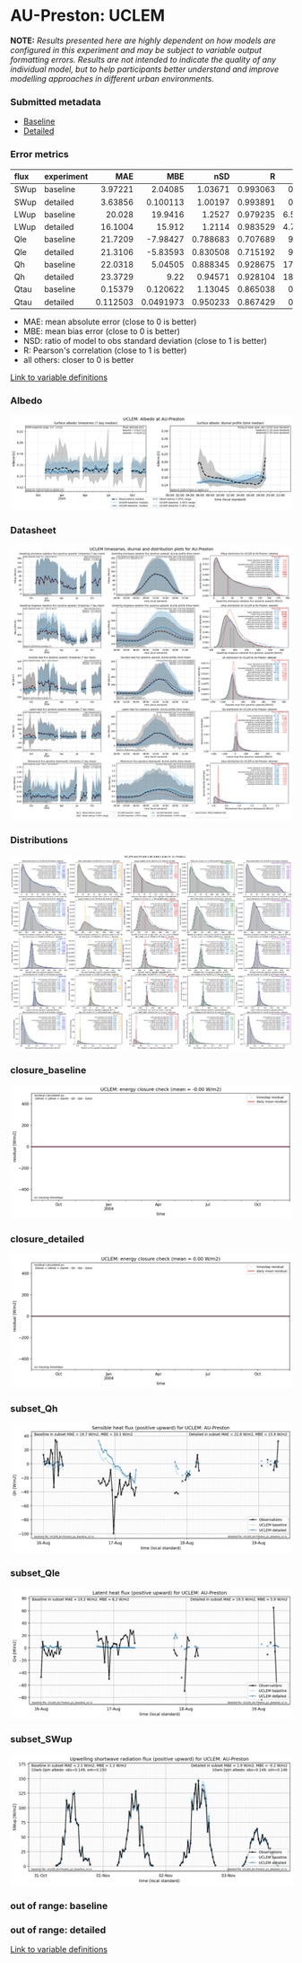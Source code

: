 # AU-Preston: UCLEM

**NOTE:** *Results presented here are highly dependent on how models are configured in this experiment and may be subject to variable output formatting errors. Results are not intended to indicate the quality of any individual model, but to help participants better understand and improve modelling approaches in different urban environments.*

### Submitted metadata

- [Baseline](UCLEM_AU-Preston_baseline_attrs.md)
- [Detailed](UCLEM_AU-Preston_detailed_attrs.md)

### Error metrics

| flux   | experiment   |       MAE |        MBE |      nSD |        R |      5th |        95th |      RMSE |    cRMSE |       AMBE |      1-nSD |        1-R |   nSkewness |   nKurtosis |   Overlap |
|:-------|:-------------|----------:|-----------:|---------:|---------:|---------:|------------:|----------:|---------:|-----------:|-----------:|-----------:|------------:|------------:|----------:|
| SWup   | baseline     |  3.97221  |  2.04085   | 1.03671  | 0.993063 |  0.5554  |  2.9086     |  6.18991  | 0.125425 |  2.04085   | 0.0367126  | 0.00693717 |   0.111937  |   0.279918  | 0.0655698 |
| SWup   | detailed     |  3.63856  |  0.100113  | 1.00197  | 0.993891 |  0.5837  |  1.6097     |  5.15707  | 0.110665 |  0.100113  | 0.00196773 | 0.00610946 |   0.0999239 |   0.247938  | 0.0696486 |
| LWup   | baseline     | 20.028    | 19.9416    | 1.2527   | 0.979235 |  6.52579 | 44.4791     | 24.5438   | 0.340413 | 19.9416    | 0.252696   | 0.0207654  |   0.0666396 |   0.369997  | 0.161783  |
| LWup   | detailed     | 16.1004   | 15.912     | 1.2114   | 0.983529 |  4.70819 | 36.6921     | 20.0661   | 0.290852 | 15.912     | 0.211396   | 0.0164712  |   0.0535386 |   0.316522  | 0.135576  |
| Qle    | baseline     | 21.7209   | -7.98427   | 0.788683 | 0.707689 |  9.6161  | 15.0981     | 35.6484   | 0.711151 |  7.98427   | 0.211317   | 0.292311   |   0.285039  |   0.0489027 | 0.268786  |
| Qle    | detailed     | 21.3106   | -5.83593   | 0.830508 | 0.715192 |  9.6999  |  7.3286     | 35.0959   | 0.708377 |  5.83593   | 0.169492   | 0.284808   |   0.156188  |   0.271109  | 0.276172  |
| Qh     | baseline     | 22.0318   |  5.04505   | 0.888345 | 0.928675 | 17.8931  | 21.1801     | 34.5544   | 0.373082 |  5.04505   | 0.111655   | 0.0713254  |   0.0410538 |   0.0690039 | 0.173554  |
| Qh     | detailed     | 23.3729   |  9.22      | 0.94571  | 0.928104 | 18.3302  |  2.1812     | 35.3751   | 0.372736 |  9.22      | 0.0542903  | 0.0718957  |   0.0740749 |   0.13805   | 0.204564  |
| Qtau   | baseline     |  0.15379  |  0.120622  | 1.13045  | 0.865038 |  0.0164  |  0.1695     |  0.213202 | 0.567586 |  0.120622  | 0.130451   | 0.134962   |   0.221478  |   0.374921  | 0.205384  |
| Qtau   | detailed     |  0.112503 |  0.0491973 | 0.950233 | 0.867429 |  0.0044  |  0.00849999 |  0.163793 | 0.504404 |  0.0491973 | 0.0497671  | 0.132571   |   0.223865  |   0.387945  | 0.141286  |

 - MAE: mean absolute error (close to 0 is better)
 - MBE: mean bias error (close to 0 is better)
 - NSD: ratio of model to obs standard deviation (close to 1 is better)
 - R: Pearson's correlation (close to 1 is better)
 - all others: closer to 0 is better

[Link to variable definitions](../modelattrs/variable_definitions.md)

### <a name="albedo"></a>Albedo
[![UCLEM_AU-Preston_Albedo.png](UCLEM_AU-Preston_Albedo.png)](UCLEM_AU-Preston_Albedo.png)

### <a name="datasheet"></a>Datasheet
[![UCLEM_AU-Preston_Datasheet.png](UCLEM_AU-Preston_Datasheet.png)](UCLEM_AU-Preston_Datasheet.png)

### <a name="distributions"></a>Distributions
[![UCLEM_AU-Preston_Distributions.png](UCLEM_AU-Preston_Distributions.png)](UCLEM_AU-Preston_Distributions.png)

### <a name="closure_baseline"></a>closure_baseline
[![UCLEM_AU-Preston_closure_baseline.png](UCLEM_AU-Preston_closure_baseline.png)](UCLEM_AU-Preston_closure_baseline.png)

### <a name="closure_detailed"></a>closure_detailed
[![UCLEM_AU-Preston_closure_detailed.png](UCLEM_AU-Preston_closure_detailed.png)](UCLEM_AU-Preston_closure_detailed.png)

### <a name="subset_qh"></a>subset_Qh
[![UCLEM_AU-Preston_subset_Qh.png](UCLEM_AU-Preston_subset_Qh.png)](UCLEM_AU-Preston_subset_Qh.png)

### <a name="subset_qle"></a>subset_Qle
[![UCLEM_AU-Preston_subset_Qle.png](UCLEM_AU-Preston_subset_Qle.png)](UCLEM_AU-Preston_subset_Qle.png)

### <a name="subset_swup"></a>subset_SWup
[![UCLEM_AU-Preston_subset_SWup.png](UCLEM_AU-Preston_subset_SWup.png)](UCLEM_AU-Preston_subset_SWup.png)

### out of range: baseline


### out of range: detailed



[Link to variable definitions](../modelattrs/variable_definitions.md)

